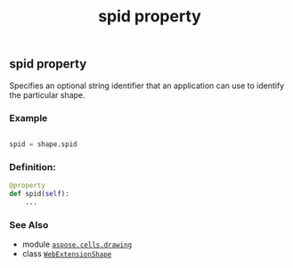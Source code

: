 ﻿---
title: spid property
second_title: Aspose.Cells for Python via .NET API References
description: 
type: docs
weight: 900
url: /aspose.cells.drawing/webextensionshape/spid/
is_root: false
---

## spid property


Specifies an optional string identifier that an application can use to identify the particular shape.

### Example 


```python

spid = shape.spid

```
### Definition:
```python
@property
def spid(self):
    ...
```

### See Also
* module [`aspose.cells.drawing`](../../)
* class [`WebExtensionShape`](/cells/python-net/aspose.cells.drawing/webextensionshape)
